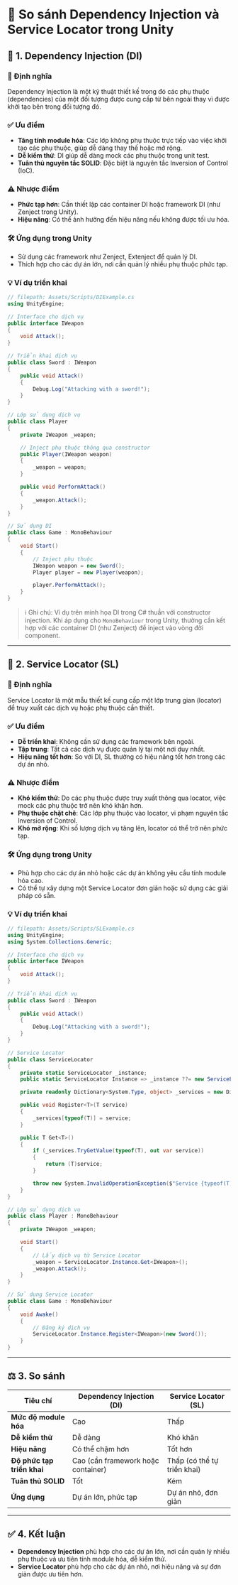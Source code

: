 # 🔄 So sánh Dependency Injection và Service Locator trong Unity

## 🧩 1. Dependency Injection (DI)
### 📘 Định nghĩa
Dependency Injection là một kỹ thuật thiết kế trong đó các phụ thuộc (dependencies) của một đối tượng được cung cấp từ bên ngoài thay vì được khởi tạo bên trong đối tượng đó.

### ✅ Ưu điểm
- **Tăng tính module hóa**: Các lớp không phụ thuộc trực tiếp vào việc khởi tạo các phụ thuộc, giúp dễ dàng thay thế hoặc mở rộng.
- **Dễ kiểm thử**: DI giúp dễ dàng mock các phụ thuộc trong unit test.
- **Tuân thủ nguyên tắc SOLID**: Đặc biệt là nguyên tắc Inversion of Control (IoC).

### ⚠️ Nhược điểm
- **Phức tạp hơn**: Cần thiết lập các container DI hoặc framework DI (như Zenject trong Unity).
- **Hiệu năng**: Có thể ảnh hưởng đến hiệu năng nếu không được tối ưu hóa.

### 🛠️ Ứng dụng trong Unity
- Sử dụng các framework như Zenject, Extenject để quản lý DI.
- Thích hợp cho các dự án lớn, nơi cần quản lý nhiều phụ thuộc phức tạp.

### 💡 Ví dụ triển khai
```csharp
// filepath: Assets/Scripts/DIExample.cs
using UnityEngine;

// Interface cho dịch vụ
public interface IWeapon
{
    void Attack();
}

// Triển khai dịch vụ
public class Sword : IWeapon
{
    public void Attack()
    {
        Debug.Log("Attacking with a sword!");
    }
}

// Lớp sử dụng dịch vụ
public class Player
{
    private IWeapon _weapon;

    // Inject phụ thuộc thông qua constructor
    public Player(IWeapon weapon)
    {
        _weapon = weapon;
    }

    public void PerformAttack()
    {
        _weapon.Attack();
    }
}

// Sử dụng DI
public class Game : MonoBehaviour
{
    void Start()
    {
        // Inject phụ thuộc
        IWeapon weapon = new Sword();
        Player player = new Player(weapon);

        player.PerformAttack();
    }
}
```

> ℹ️ Ghi chú: Ví dụ trên minh họa DI trong C# thuần với constructor injection. Khi áp dụng cho `MonoBehaviour` trong Unity, thường cần kết hợp với các container DI (như Zenject) để inject vào vòng đời component.

---

## 🧭 2. Service Locator (SL)
### 📘 Định nghĩa
Service Locator là một mẫu thiết kế cung cấp một lớp trung gian (locator) để truy xuất các dịch vụ hoặc phụ thuộc cần thiết.

### ✅ Ưu điểm
- **Dễ triển khai**: Không cần sử dụng các framework bên ngoài.
- **Tập trung**: Tất cả các dịch vụ được quản lý tại một nơi duy nhất.
- **Hiệu năng tốt hơn**: So với DI, SL thường có hiệu năng tốt hơn trong các dự án nhỏ.

### ⚠️ Nhược điểm
- **Khó kiểm thử**: Do các phụ thuộc được truy xuất thông qua locator, việc mock các phụ thuộc trở nên khó khăn hơn.
- **Phụ thuộc chặt chẽ**: Các lớp phụ thuộc vào locator, vi phạm nguyên tắc Inversion of Control.
- **Khó mở rộng**: Khi số lượng dịch vụ tăng lên, locator có thể trở nên phức tạp.

### 🛠️ Ứng dụng trong Unity
- Phù hợp cho các dự án nhỏ hoặc các dự án không yêu cầu tính module hóa cao.
- Có thể tự xây dựng một Service Locator đơn giản hoặc sử dụng các giải pháp có sẵn.

### 💡 Ví dụ triển khai
```csharp
// filepath: Assets/Scripts/SLExample.cs
using UnityEngine;
using System.Collections.Generic;

// Interface cho dịch vụ
public interface IWeapon
{
    void Attack();
}

// Triển khai dịch vụ
public class Sword : IWeapon
{
    public void Attack()
    {
        Debug.Log("Attacking with a sword!");
    }
}

// Service Locator
public class ServiceLocator
{
    private static ServiceLocator _instance;
    public static ServiceLocator Instance => _instance ??= new ServiceLocator();

    private readonly Dictionary<System.Type, object> _services = new Dictionary<System.Type, object>();

    public void Register<T>(T service)
    {
        _services[typeof(T)] = service;
    }

    public T Get<T>()
    {
        if (_services.TryGetValue(typeof(T), out var service))
        {
            return (T)service;
        }

        throw new System.InvalidOperationException($"Service {typeof(T).Name} chưa được đăng ký trong ServiceLocator.");
    }
}

// Lớp sử dụng dịch vụ
public class Player : MonoBehaviour
{
    private IWeapon _weapon;

    void Start()
    {
        // Lấy dịch vụ từ Service Locator
        _weapon = ServiceLocator.Instance.Get<IWeapon>();
        _weapon.Attack();
    }
}

// Sử dụng Service Locator
public class Game : MonoBehaviour
{
    void Awake()
    {
        // Đăng ký dịch vụ
        ServiceLocator.Instance.Register<IWeapon>(new Sword());
    }
}
```

---

## ⚖️ 3. So sánh

| Tiêu chí                | Dependency Injection (DI)         | Service Locator (SL)            |
|-------------------------|-----------------------------------|---------------------------------|
| **Mức độ module hóa**   | Cao                               | Thấp                            |
| **Dễ kiểm thử**         | Dễ dàng                           | Khó khăn                        |
| **Hiệu năng**           | Có thể chậm hơn                   | Tốt hơn                         |
| **Độ phức tạp triển khai** | Cao (cần framework hoặc container) | Thấp (có thể tự triển khai)     |
| **Tuân thủ SOLID**      | Tốt                               | Kém                             |
| **Ứng dụng**            | Dự án lớn, phức tạp               | Dự án nhỏ, đơn giản             |

---

## ✅ 4. Kết luận
- **Dependency Injection** phù hợp cho các dự án lớn, nơi cần quản lý nhiều phụ thuộc và ưu tiên tính module hóa, dễ kiểm thử.
- **Service Locator** phù hợp cho các dự án nhỏ, nơi hiệu năng và sự đơn giản được ưu tiên hơn.
